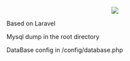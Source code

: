 <p align="center"><img src="https://laravel.com/assets/img/components/logo-laravel.svg"></p>

<p>Based on Laravel</p>

<p>Mysql dump in the root directory</p>

<p>DataBase config in /config/database.php</p>
